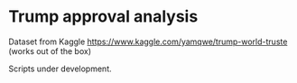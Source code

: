 # Trump approval analysis 
Dataset from Kaggle https://www.kaggle.com/yamqwe/trump-world-truste (works out of the box) 

Scripts under development. 
